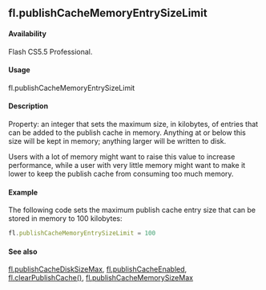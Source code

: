 ## fl.publishCacheMemoryEntrySizeLimit

#### Availability

Flash CS5.5 Professional.

#### Usage

fl.publishCacheMemoryEntrySizeLimit

#### Description

Property: an integer that sets the maximum size, in kilobytes, of entries that can be added to the publish cache in memory. Anything at or below this size will be kept in memory; anything larger will be written to disk.

Users with a lot of memory might want to raise this value to increase performance, while a user with very little memory might want to make it lower to keep the publish cache from consuming too much memory.

#### Example

The following code sets the maximum publish cache entry size that can be stored in memory to 100 kilobytes:

```javascript
fl.publishCacheMemoryEntrySizeLimit = 100
```

#### See also

[fl.publishCacheDiskSizeMax](../flash_object_(fl)/fl50.md),  [fl.publishCacheEnabled](../flash_object_(fl)/fl51.md),  [fl.clearPublishCache()](../flash_object_(fl)/fl5.md),  [fl.publishCacheMemorySizeMax](../flash_object_(fl)/fl53.md)

<span id="fl.publishCacheMemorySizeMax" class="anchor"></span>
